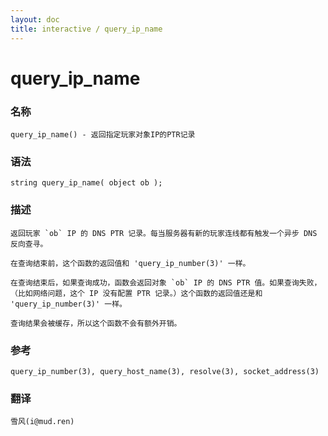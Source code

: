 ```yaml
---
layout: doc
title: interactive / query_ip_name
---
```

# query_ip_name

### 名称

    query_ip_name() - 返回指定玩家对象IP的PTR记录

### 语法

    string query_ip_name( object ob );

### 描述

    返回玩家 `ob` IP 的 DNS PTR 记录。每当服务器有新的玩家连线都有触发一个异步 DNS 反向查寻。

    在查询结束前，这个函数的返回值和 'query_ip_number(3)' 一样。

    在查询结束后，如果查询成功，函数会返回对象 `ob` IP 的 DNS PTR 值。如果查询失败，（比如网络问题，这个 IP 没有配置 PTR 记录。）这个函数的返回值还是和 'query_ip_number(3)' 一样。

    查询结果会被缓存，所以这个函数不会有额外开销。

### 参考

    query_ip_number(3), query_host_name(3), resolve(3), socket_address(3)

### 翻译

    雪风(i@mud.ren)
